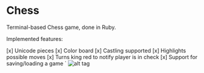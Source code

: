 # Chess

Terminal-based Chess game, done in Ruby.

Implemented features:

[x] Unicode pieces
[x] Color board
[x] Castling supported
[x] Highlights possible moves
[x] Turns king red to notify player is in check
[x] Support for saving/loading a game
`
![alt tag](http://i.imgur.com/bj3FGtV.png)

